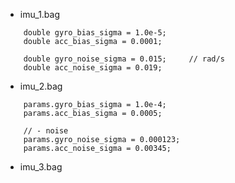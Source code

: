 

- imu_1.bag

```
    double gyro_bias_sigma = 1.0e-5;
    double acc_bias_sigma = 0.0001;

    double gyro_noise_sigma = 0.015;     // rad/s
    double acc_noise_sigma = 0.019;  

```


- imu_2.bag

```
    params.gyro_bias_sigma = 1.0e-4;
    params.acc_bias_sigma = 0.0005;

    // - noise
    params.gyro_noise_sigma = 0.000123;
    params.acc_noise_sigma = 0.00345;
```

- imu_3.bag

```

```